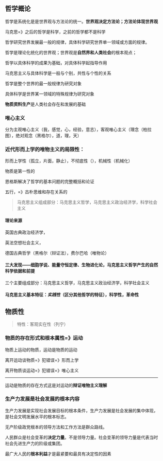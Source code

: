 ## 哲学概论

哲学是系统化是是世界观与方法论的统一。**世界观决定方法论；方法论体现世界观**

马克思=》之后的哲学是科学，之前的哲学都不是科学

哲学研究世界发展最一般的规律，具体科学研究世界单一领域或方面的规律。

哲学是理论化统化的世界观；世界观是**自然界和人类社会**的根本观点；

哲学以具体科学的成果为基础，对具体科学起指导作用

马克思主义与具体科学是一般与个别，共性与个性的关系

哲学是整个世界的最一般规律为研究对象

具体科学是世界某一领域的特殊规律为研究对象

**物质资料生产**是人类社会存在和发展的基础

###  **唯心主义**
分为主观唯心主义（我，感觉，心，经验，意志），客观唯心主义（理念（柏拉图），绝对观念（黑格尔），道，理，天）

### 近代形而上学的唯物主义的局限性：
形而上学性（孤立，片面，静止），不彻底性（），机械性（机械化）

物质是第一性的

恩格斯解决了哲学的基本问题的完整概括和论证

五行，=》古朴思维和存在关系的


> 马克思主义组成部分：马克思主义哲学，马克思主义政治经济学，科学社会主义

#### 理论来源

英国古典政治经济学，

英法空想社会主义，

德国古典哲学（黑格尔（辩证法），费尔巴哈（唯物论）

#### 三大发现——细胞学说、能量守恒定律、生物进化论，马克思主义哲学产生的自然科学依据和前提

三个主要组成部分：马克思主义哲学，马克思主义政治经济学，科学社会主义

#### 马克思主义基本特征：***实践性***（区分其他哲学的特征），科学性，革命性 

## 物质性
> 特性：客观实在性（列宁）
### 物质的存在形式和根本属性=》运动
物质上运动的物质，运动是物质的运动

离开运动谈物质=》犯错误=》形而上学

离开物质谈运动=》犯错误=》唯心主义

----

运动是物质的存在方式这是对运动的**辩证唯物主义理解**

### 生产力发展是社会发展的根本内容

生产力发展是实现社会发展目标的根本条件，生产力发展是社会发展的集中体现，是社会文明发展水平的根本标志。

无产阶级政党根本的领导方法和工作方法是群众路线。

人民群众是社会变革的**决定力量**。不是领导力量。社会变革的领导力量是代表当时社会先进生产力的阶级或集团。

最广大人民的**根本利益**才是最紧要和最具有决定性的因素